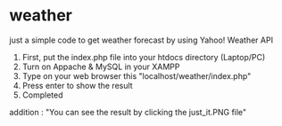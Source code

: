 # weather
just a simple code to get weather forecast by using Yahoo! Weather API 

1. First, put the index.php file into your htdocs directory (Laptop/PC)
2. Turn on Appache & MySQL in your XAMPP 
3. Type on your web browser this "localhost/weather/index.php"
4. Press enter to show the result
5. Completed

addition : "You can see the result by clicking the just_it.PNG file"


